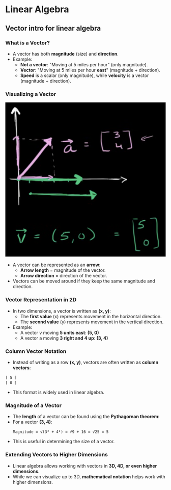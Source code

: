 # Linear Algebra
## Vector intro for linear algebra
### **What is a Vector?**
- A vector has both **magnitude** (size) and **direction**.
- Example:
  - **Not a vector**: "Moving at 5 miles per hour" (only magnitude).
  - **Vector**: "Moving at 5 miles per hour **east**" (magnitude + direction).
  - **Speed** is a scalar (only magnitude), while **velocity** is a vector (magnitude + direction).

### **Visualizing a Vector**
![Visualizing Vector](../images/visualizingVector.png)

- A vector can be represented as an **arrow**:
  - **Arrow length** = magnitude of the vector.
  - **Arrow direction** = direction of the vector.
- Vectors can be moved around if they keep the same magnitude and direction.

### **Vector Representation in 2D**
- In two dimensions, a vector is written as **(x, y)**:
  - The **first value** (x) represents movement in the horizontal direction.
  - The **second value** (y) represents movement in the vertical direction.
- Example:
  - A vector v moving **5 units east**: **(5, 0)**
  - A vector a moving **3 right and 4 up**: **(3, 4)**

### **Column Vector Notation**
- Instead of writing as a row **(x, y)**, vectors are often written as **column vectors**:
```
[ 5 ]
[ 0 ]
```
- This format is widely used in linear algebra.

### **Magnitude of a Vector**
- The **length** of a vector can be found using the **Pythagorean theorem**:
- For a vector **(3, 4)**:
  ```
  Magnitude = √(3² + 4²) = √9 + 16 = √25 = 5
  ```
- This is useful in determining the size of a vector.

### **Extending Vectors to Higher Dimensions**
- Linear algebra allows working with vectors in **3D, 4D, or even higher dimensions**.
- While we can visualize up to 3D, **mathematical notation** helps work with higher dimensions.
